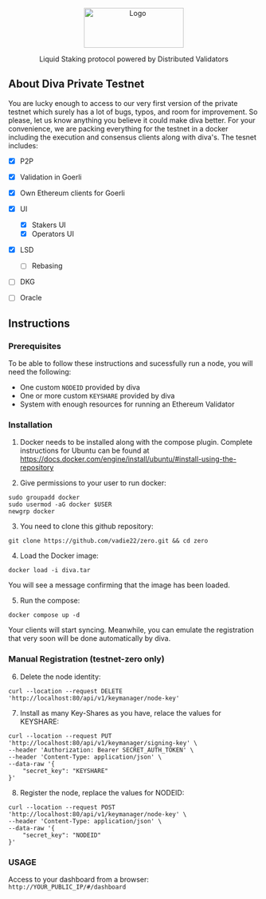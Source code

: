 <!-- PROJECT LOGO -->
<br />
<div align="center">
  <a href="#">
    <img src="https://www.divalabs.org/logoFull.svg" alt="Logo" width="200" height="80">
  </a>
  <p align="center">
    Liquid Staking protocol powered by Distributed Validators
    <br />
  </p>
</div>

<!-- ABOUT THE PROJECT -->
## About Diva Private Testnet
You are lucky enough to access to our very first version of the private testnet which surely has a lot of bugs, typos, and room for improvement. So please, let us know anything you believe it could make diva better. 
For your convenience, we are packing everything for the testnet in a docker including the execution and consensus clients along with diva's. The tesnet includes:

- [x] P2P
- [x] Validation in Goerli
- [x] Own Ethereum clients for Goerli
- [x] UI
    - [x] Stakers UI
    - [x] Operators UI
- [x] LSD
    - [ ] Rebasing
- [ ] DKG
- [ ] Oracle


## Instructions
### Prerequisites
To be able to follow these instructions and sucessfully run a node, you will need the following:

- One custom ``NODEID`` provided by diva
- One or more custom ``KEYSHARE`` provided by diva
- System with enough resources for running an Ethereum Validator 

### Installation

  1. Docker needs to be installed along with the compose plugin. Complete instructions for Ubuntu can be found at https://docs.docker.com/engine/install/ubuntu/#install-using-the-repository
  
  2. Give permissions to your user to run docker:
```
sudo groupadd docker
sudo usermod -aG docker $USER
newgrp docker
```
3. You need to clone this github repository:
  ```
  git clone https://github.com/vadie22/zero.git && cd zero
  ```

4. Load the Docker image:

```
docker load -i diva.tar 
```
You will see a message confirming that the image has been loaded.

5. Run the compose:
```
docker compose up -d
```
Your clients will start syncing. Meanwhile, you can emulate the registration that very soon will be done automatically by diva.

### Manual Registration (testnet-zero only)


6. Delete the node identity:
```
curl --location --request DELETE 'http://localhost:80/api/v1/keymanager/node-key'
```
7. Install as many Key-Shares as you have, relace the values for KEYSHARE:
```
curl --location --request PUT 'http://localhost:80/api/v1/keymanager/signing-key' \
--header 'Authorization: Bearer SECRET_AUTH_TOKEN' \
--header 'Content-Type: application/json' \
--data-raw '{
    "secret_key": "KEYSHARE"
}'
```
8. Register the node, replace the values for NODEID:

```
curl --location --request POST 'http://localhost:80/api/v1/keymanager/node-key' \
--header 'Content-Type: application/json' \
--data-raw '{
    "secret_key": "NODEID"
}'
```
### USAGE

Access to your dashboard from a browser: ``http://YOUR_PUBLIC_IP/#/dashboard``
